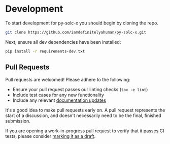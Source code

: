 # Development

To start development for py-solc-x you should begin by cloning the repo.

```bash
git clone https://github.com/iamdefinitelyahuman/py-solc-x.git
```

Next, ensure all dev dependencies have been installed:

```bash
pip install -r requirements-dev.txt
```

## Pull Requests

Pull requests are welcomed! Please adhere to the following:

- Ensure your pull request passes our linting checks (`tox -e lint`)
- Include test cases for any new functionality
- Include any relevant [documentation updates](README.md)

It's a good idea to make pull requests early on. A pull request represents the start of a discussion, and doesn't necessarily need to be the final, finished submission.

If you are opening a work-in-progress pull request to verify that it passes CI tests, please consider [marking it as a draft](https://help.github.com/en/github/collaborating-with-issues-and-pull-requests/about-pull-requests#draft-pull-requests).
